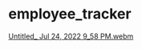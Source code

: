 # employee_tracker
[Untitled_ Jul 24, 2022 9_58 PM.webm](https://user-images.githubusercontent.com/103383874/180699895-5c9e76d4-7990-48a0-85f9-d9ae90d8c1ce.webm)
